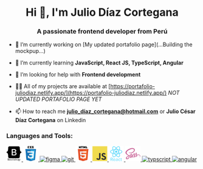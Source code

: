 <h1 align="center">Hi 👋, I'm Julio Díaz Cortegana</h1>
<h3 align="center">A passionate frontend developer from Perú</h3>

- 🔭 I’m currently working on [My updated portafolio page](...Building the mockpup...)

- 🌱 I’m currently learning **JavaScript, React JS, TypeScript, Angular**

- 🤝 I’m looking for help with **Frontend development**

- 👨‍💻 All of my projects are available at [https://portafolio-juliodiaz.netlify.app/](https://portafolio-juliodiaz.netlify.app/) *NOT UPDATED PORTAFOLIO PAGE YET*

- 📫 How to reach me **julio_díaz_cortegana@hotmail.com** or **Julio César Díaz Cortegana** on Linkedin

<p align="left">
</p>

<h3 align="left">Languages and Tools:</h3>
<p align="left"> 
  <a href="https://getbootstrap.com" target="_blank" rel="noreferrer"> 
    <img src="https://raw.githubusercontent.com/devicons/devicon/master/icons/bootstrap/bootstrap-plain-wordmark.svg" alt="bootstrap" width="40" height="40"/> </a> 
  <a href="https://www.w3schools.com/css/" target="_blank" rel="noreferrer"> 
    <img src="https://raw.githubusercontent.com/devicons/devicon/master/icons/css3/css3-original-wordmark.svg" alt="css3" width="40" height="40"/> </a>
  <a href="https://www.figma.com/" target="_blank" rel="noreferrer"> 
    <img src="https://www.vectorlogo.zone/logos/figma/figma-icon.svg" alt="figma" width="40" height="40"/> </a> 
  <a href="https://git-scm.com/" target="_blank" rel="noreferrer"> 
    <img src="https://www.vectorlogo.zone/logos/git-scm/git-scm-icon.svg" alt="git" width="40" height="40"/> </a> 
  <a href="https://www.w3.org/html/" target="_blank" rel="noreferrer"> 
    <img src="https://raw.githubusercontent.com/devicons/devicon/master/icons/html5/html5-original-wordmark.svg" alt="html5" width="40" height="40"/> </a> 
  <a href="https://developer.mozilla.org/en-US/docs/Web/JavaScript" target="_blank" rel="noreferrer"> <img src="https://raw.githubusercontent.com/devicons/devicon/master/icons/javascript/javascript-original.svg" alt="javascript" width="40" height="40"/> </a> 
  <a href="https://reactjs.org/" target="_blank" rel="noreferrer"> 
    <img src="https://raw.githubusercontent.com/devicons/devicon/master/icons/react/react-original-wordmark.svg" alt="react" width="40" height="40"/> </a> 
  <a href="https://sass-lang.com" target="_blank" rel="noreferrer"> 
    <img src="https://raw.githubusercontent.com/devicons/devicon/master/icons/sass/sass-original.svg" alt="sass" width="40" height="40"/> </a> 
  <a href="https://www.typescriptlang.org" target="_blank" rel="noreferrer"> 
    <img src="https://vetores.org/wp-content/uploads/typescript.png" alt="typscript" width="40" height="40"/> </a> 
  <a href="https://angular.io" target="_blank" rel="noreferrer"> 
    <img src="https://www.vectorlogo.zone/logos/angular/angular-icon.svg" alt="angular" width="40" height="40"/> </a> 
</p>
